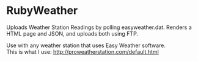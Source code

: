 RubyWeather
===========

Uploads Weather Station Readings by polling easyweather.dat. Renders a HTML page and JSON, and uploads both using FTP.

Use with any weather station that uses Easy Weather software.<br/>
This is what I use: http://proweatherstation.com/default.html
